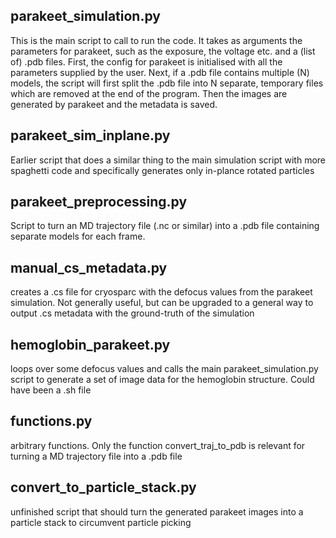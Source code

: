 
## parakeet_simulation.py
This is the main script to call to run the code. It takes as arguments the parameters for parakeet, such as the exposure, the voltage etc. and a (list of) .pdb files. First, the config for parakeet is initialised with all the parameters supplied by the user. Next, if a .pdb file contains multiple (N) models, the script will first split the .pdb file into N separate, temporary files which are removed at the end of the program. Then the images are generated by parakeet and the metadata is saved.

## parakeet_sim_inplane.py
Earlier script that does a similar thing to the main simulation script with more spaghetti code and specifically generates only in-plance rotated particles

## parakeet_preprocessing.py
Script to turn an MD trajectory file (.nc or similar) into a .pdb file containing separate models for each frame.

## manual_cs_metadata.py
creates a .cs file for cryosparc with the defocus values from the parakeet simulation. Not generally useful, but can be upgraded to a general way to output .cs metadata with the ground-truth of the simulation

## hemoglobin_parakeet.py
loops over some defocus values and calls the main parakeet_simulation.py script to generate a set of image data for the hemoglobin structure. Could have been a .sh file

## functions.py
arbitrary functions. Only the function convert_traj_to_pdb is relevant for turning a MD trajectory file into a .pdb file

## convert_to_particle_stack.py
unfinished script that should turn the generated parakeet images into a particle stack to circumvent particle picking


